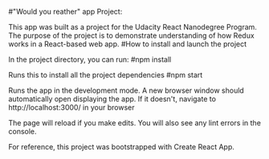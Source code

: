 #"Would you reather" app
Project:

This app was built as a project for the Udacity React Nanodegree Program. The purpose of the project is to demonstrate understanding of how Redux works in a React-based web app.
#How to install and launch the project

In the project directory, you can run:
#npm install

Runs this to install all the project dependencies
#npm start

Runs the app in the development mode.
A new browser window should automatically open displaying the app. If it doesn't, navigate to http://localhost:3000/ in your browser

The page will reload if you make edits.
You will also see any lint errors in the console.

For reference, this project was bootstrapped with Create React App.